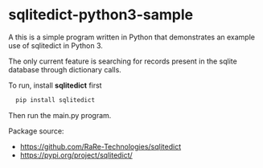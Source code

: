 # sqlitedict-python3-sample
A this is a simple program written in Python that demonstrates an example use of sqlitedict in Python 3.

The only current feature is searching for records present in the sqlite database through dictionary calls.

To run, install **sqlitedict** first 
``` python
  pip install sqlitedict 
```
Then run the main.py program.

Package source:
* https://github.com/RaRe-Technologies/sqlitedict
* https://pypi.org/project/sqlitedict/

